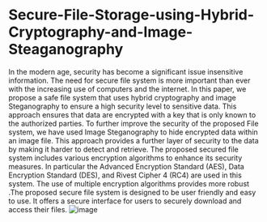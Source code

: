 # Secure-File-Storage-using-Hybrid-Cryptography-and-Image-Steaganography

In the modern age, security has become a significant issue insensitive information. The need for secure file system is more important than ever with the increasing use of computers and the internet. In this paper, we propose a safe file system that uses hybrid cryptography and image Steganography to ensure a high security level to sensitive data.
This approach ensures that data are encrypted with a key that is only known to the authorized parties. To further improve the security of the proposed File system, we have used Image Steganography to hide encrypted data within an image file.
This approach provides a further layer of security to the data by making it harder to detect and retrieve. The proposed secured file system includes various encryption algorithms to enhance its security measures. In particular the Advanced Encryption Standard (AES), Data Encryption Standard (DES), and Rivest Cipher 4 (RC4) are used in this system. 
The use of multiple encryption algorithms provides more robust .The proposed secure file system is designed to be user friendly and easy to use. It offers a secure interface for users to securely download and access their files.
![image](https://github.com/HariKrish0122001/Secure-File-Storage-using-Hybrid-Cryptography-and-Image-Steaganography/assets/97941879/7a8d30e3-7d57-41a5-8928-76991f8f553b)
